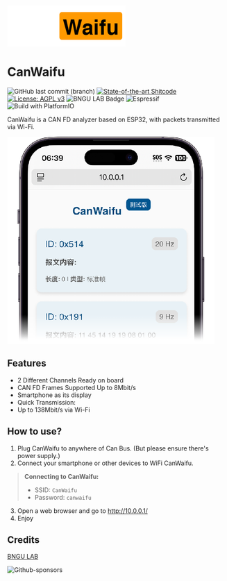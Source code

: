 ![](images/logo.png)

# CanWaifu

![GitHub last commit (branch)](https://img.shields.io/github/last-commit/1-hexene/CanWaifu/main?display_timestamp=committer&style=flat)
[![State-of-the-art Shitcode](https://img.shields.io/static/v1?label=State-of-the-art&message=Shitcode&color=7B5804)](https://github.com/trekhleb/state-of-the-art-shitcode)
[![License: AGPL v3](https://img.shields.io/badge/License-AGPL_v3-blue.svg)](https://www.gnu.org/licenses/agpl-3.0)
![BNGU LAB Badge](https://badge.bngu.io/badge.svg)
![Espressif](https://img.shields.io/badge/espressif-E7352C.svg?style=flat&logo=espressif&logoColor=white)
![Build with PlatformIO](https://img.shields.io/badge/build%20with-PlatformIO-orange?logo=platformio)


CanWaifu is a CAN FD analyzer based on ESP32, with packets transmitted via Wi-Fi.

![](images/CanWaifu-webui.png)

## Features
- 2 Different Channels Ready on board
- CAN FD Frames Supported Up to 8Mbit/s
- Smartphone as its display
- Quick Transmission: 
- Up to 138Mbit/s via Wi-Fi

## How to use?

1. Plug CanWaifu to anywhere of Can Bus. (But please ensure there's power supply.)
2. Connect your smartphone or other devices to WiFi CanWaifu.

> **Connecting to CanWaifu:**
> - SSID: `CanWaifu`
> - Password: `canwaifu`

3. Open a web browser and go to http://10.0.0.1/
4. Enjoy

## Credits

[BNGU LAB](https://BNGU.IO)

![Github-sponsors](https://img.shields.io/badge/sponsor-30363D?style=for-the-badge&logo=GitHub-Sponsors&logoColor=#EA4AAA)
